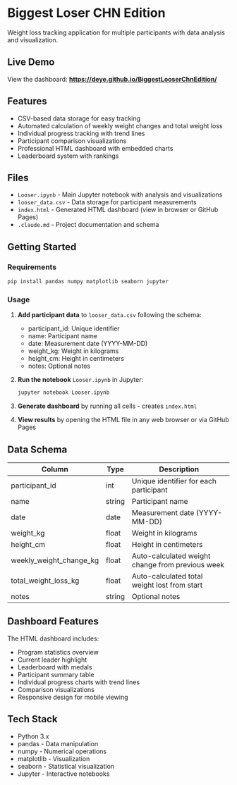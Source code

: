 # Biggest Loser CHN Edition

Weight loss tracking application for multiple participants with data analysis and visualization.

## Live Demo

View the dashboard: **https://deye.github.io/BiggestLooserChnEdition/**

## Features

- CSV-based data storage for easy tracking
- Automated calculation of weekly weight changes and total weight loss
- Individual progress tracking with trend lines
- Participant comparison visualizations
- Professional HTML dashboard with embedded charts
- Leaderboard system with rankings

## Files

- `Looser.ipynb` - Main Jupyter notebook with analysis and visualizations
- `looser_data.csv` - Data storage for participant measurements
- `index.html` - Generated HTML dashboard (view in browser or GitHub Pages)
- `.claude.md` - Project documentation and schema

## Getting Started

### Requirements

```bash
pip install pandas numpy matplotlib seaborn jupyter
```

### Usage

1. **Add participant data** to `looser_data.csv` following the schema:
   - participant_id: Unique identifier
   - name: Participant name
   - date: Measurement date (YYYY-MM-DD)
   - weight_kg: Weight in kilograms
   - height_cm: Height in centimeters
   - notes: Optional notes

2. **Run the notebook** `Looser.ipynb` in Jupyter:
   ```bash
   jupyter notebook Looser.ipynb
   ```

3. **Generate dashboard** by running all cells - creates `index.html`

4. **View results** by opening the HTML file in any web browser or via GitHub Pages

## Data Schema

| Column | Type | Description |
|--------|------|-------------|
| participant_id | int | Unique identifier for each participant |
| name | string | Participant name |
| date | date | Measurement date (YYYY-MM-DD) |
| weight_kg | float | Weight in kilograms |
| height_cm | float | Height in centimeters |
| weekly_weight_change_kg | float | Auto-calculated weight change from previous week |
| total_weight_loss_kg | float | Auto-calculated total weight lost from start |
| notes | string | Optional notes |

## Dashboard Features

The HTML dashboard includes:
- Program statistics overview
- Current leader highlight
- Leaderboard with medals
- Participant summary table
- Individual progress charts with trend lines
- Comparison visualizations
- Responsive design for mobile viewing

## Tech Stack

- Python 3.x
- pandas - Data manipulation
- numpy - Numerical operations
- matplotlib - Visualization
- seaborn - Statistical visualization
- Jupyter - Interactive notebooks
